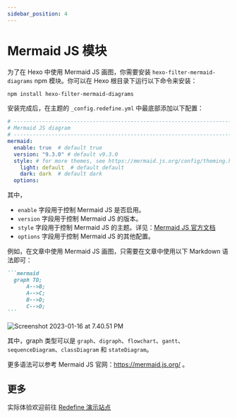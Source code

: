 ```yaml
---
sidebar_position: 4
---
```


# Mermaid JS 模块

为了在 Hexo 中使用 Mermaid JS 画图，你需要安装 `hexo-filter-mermaid-diagrams` npm 模块。你可以在 Hexo 根目录下运行以下命令来安装：

```bash
npm install hexo-filter-mermaid-diagrams
```

安装完成后，在主题的 `_config.redefine.yml` 中最底部添加以下配置：

```yaml
# ---------------------------------------------------------------------------------------
# Mermaid JS diagram 
# ---------------------------------------------------------------------------------------
mermaid: 
  enable: true  # default true 
  version: "9.3.0" # default v9.3.0
  style: # for more themes, see https://mermaid.js.org/config/theming.html
    light: default  # default default
    dark: dark  # default dark 
  options:  
```

其中，

- `enable` 字段用于控制 Mermaid JS 是否启用。
- `version` 字段用于控制 Mermaid JS 的版本。
- `style` 字段用于控制 Mermaid JS 的主题。详见：[Mermaid JS 官方文档](https://mermaid.js.org/config/theming.html)
- `options` 字段用于控制 Mermaid JS 的其他配置。

 例如，在文章中使用 Mermaid JS 画图，只需要在文章中使用以下 Markdown 语法即可： 

````markdown
```mermaid
  graph TD;
      A-->B;
      A-->C;
      B-->D;
      C-->D;
```
````

![Screenshot 2023-01-16 at 7.40.51 PM](https://evan.beee.top/img/2023/01/16/f3ff06b2553ae3f214c5c4421fa94c93.png)

其中，graph 类型可以是 `graph`、`digraph`、`flowchart`、`gantt`、`sequenceDiagram`、`classDiagram` 和 `stateDiagram`。

更多语法可以参考 Mermaid JS 官网：https://mermaid.js.org/ 。

## 更多

实际体验欢迎前往 [Redefine 演示站点](https://redefine.ohevan.com/2022/10/02/theme-demo/)